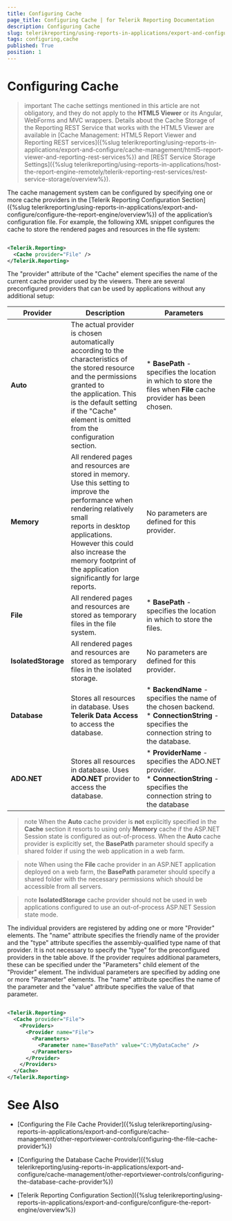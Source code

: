 ```yaml
---
title: Configuring Cache
page_title: Configuring Cache | for Telerik Reporting Documentation
description: Configuring Cache
slug: telerikreporting/using-reports-in-applications/export-and-configure/cache-management/other-reportviewer-controls/configuring-cache
tags: configuring,cache
published: True
position: 1
---
```


# Configuring Cache



>important The cache settings mentioned in this article are not obligatory, and they do not apply to the           __HTML5 Viewer__  or its Angular, WebForms and MVC wrappers. Details about the Cache Storage of the Reporting REST          Service that works with the HTML5 Viewer are available in          [Cache Management: HTML5 Report Viewer and Reporting REST services]({%slug telerikreporting/using-reports-in-applications/export-and-configure/cache-management/html5-report-viewer-and-reporting-rest-services%})          and [REST Service Storage Settings]({%slug telerikreporting/using-reports-in-applications/host-the-report-engine-remotely/telerik-reporting-rest-services/rest-service-storage/overview%}).        


The cache management system can be configured by specifying one or more cache providers in the [Telerik Reporting Configuration Section]({%slug telerikreporting/using-reports-in-applications/export-and-configure/configure-the-report-engine/overview%})        of the application’s configuration file. For example, the following XML snippet configures the cache to
        store the rendered pages and resources in the file system:
      

	
````xml

<Telerik.Reporting>
  <Cache provider="File" />
</Telerik.Reporting>

````



The "provider" attribute of the "Cache" element specifies the name of the current cache provider used by the viewers. There
        are several preconfigured providers that can be used by applications without any additional setup:
      


| Provider | Description | Parameters |
| ------ | ------ | ------ |
| __Auto__ |The actual provider is chosen automatically according to the characteristics of the stored resource and the permissions granted to<br/>              the application. This is the default setting if the "Cache" element is omitted from the configuration section.|*  __BasePath__ - specifies the location in which to store the files when __File__ cache provider has been chosen.|
| __Memory__ |All rendered pages and resources are stored in memory. Use this setting to improve the performance when rendering relatively small<br/>              reports in desktop applications. However this could also increase the memory footprint of the application significantly for large<br/>              reports.|No parameters are defined for this provider.|
| __File__ |All rendered pages and resources are stored as temporary files in the file system.|*  __BasePath__ - specifies the location in which to store the files.|
| __IsolatedStorage__ |All rendered pages and resources are stored as temporary files in the isolated storage.|No parameters are defined for this provider.|
| __Database__ |Stores all resources in database. Uses __Telerik Data Access__ to access the database.|*  __BackendName__ -  specifies the name of the chosen backend.<br/>*  __ConnectionString__ - specifies the connection string to the database.|
| __ADO.NET__ |Stores all resources in database. Uses __ADO.NET__ provider to access the database.|*  __ProviderName__ -  specifies the ADO.NET provider.<br/>*  __ConnectionString__ - specifies the connection string to the database|




>note When the  __Auto__  cache provider is  __not__  explicitly specified in the  __Cache__           section it resorts to using only  __Memory__  cache if the ASP.NET Session state is configured as out-of-process. When          the  __Auto__  cache provider is explicitly set, the  __BasePath__  parameter should specify a shared folder if          using the web application in a web farm.        


>note When using the  __File__  cache provider in an ASP.NET application deployed on a web farm, the           __BasePath__  parameter should specify a shared folder with the necessary permissions which should be          accessible from all servers.        


>note  __IsolatedStorage__  cache provider should not be used in web applications configured to use an out-of-process ASP.NET Session state mode.        


The individual providers are registered by adding one or more "Provider" elements. The "name" attribute specifies the friendly
        name of the provider and the "type" attribute specifies the assembly-qualified type name of that provider. It is not necessary to
        specify the "type" for the preconfigured providers in the table above. If the provider requires additional parameters, these can be
        specified under the "Parameters" child element of the "Provider" element. The individual parameters are specified by adding one
        or more "Parameter" elements. The "name" attribute specifies the name of the parameter and the "value" attribute specifies the value
        of that parameter.
      

	
````xml

<Telerik.Reporting>
  <Cache provider="File">
    <Providers>
      <Provider name="File">
        <Parameters>
          <Parameter name="BasePath" value="C:\MyDataCache" />
        </Parameters>
      </Provider>
    </Providers>
  </Cache>
</Telerik.Reporting>

````



# See Also


 * [Configuring the File Cache Provider]({%slug telerikreporting/using-reports-in-applications/export-and-configure/cache-management/other-reportviewer-controls/configuring-the-file-cache-provider%})

 * [Configuring the Database Cache Provider]({%slug telerikreporting/using-reports-in-applications/export-and-configure/cache-management/other-reportviewer-controls/configuring-the-database-cache-provider%})

 * [Telerik Reporting Configuration Section]({%slug telerikreporting/using-reports-in-applications/export-and-configure/configure-the-report-engine/overview%})
